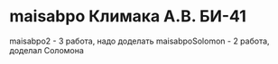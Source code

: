 # maisabpo Климака А.В. БИ-41
 maisabpo2 - 3 работа, надо доделать
 maisabpoSolomon - 2 работа, доделал Соломона 

